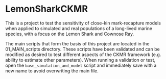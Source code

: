 # LemonSharkCKMR
This is a project to test the sensitivity of close-kin mark-recapture models when applied to simulated and real populations of a long-lived marine species, with a focus on the Lemon Shark and Cownose Ray.

The main scripts that form the basis of this project are located in the 01_MAIN_scripts directory. These scripts have been validated and can be modified as desired to test different aspects of the CKMR framework (e.g. ability to estimate other parameters). When running a validation or test, open the `base_simulation_and_model` script and immediately save with a new name to avoid overwriting the main file.